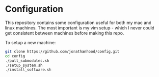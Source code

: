 # Configuration

This repository contains some configuration useful for both my mac and linux machines. The most important 
is my vim setup - which I never could get consistent between machines before making this repo.

To setup a new machine:

```bash
git clone https://github.com/jonathanhood/config.git
cd config
./pull_submodules.sh
./setup_system.sh
./install_software.sh
```

